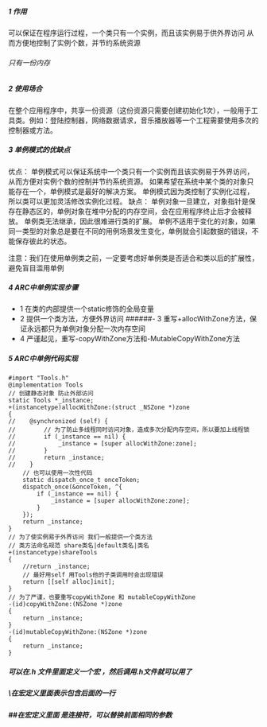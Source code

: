 ##### 1 作用
可以保证在程序运行过程，一个类只有一个实例，而且该实例易于供外界访问
从而方便地控制了实例个数，并节约系统资源
###### 只有一份内存
##### 2 使用场合
在整个应用程序中，共享一份资源（这份资源只需要创建初始化1次），一般用于工具类。例如：登陆控制器，网络数据请求，音乐播放器等一个工程需要使用多次的控制器或方法。
##### 3 单例模式的优缺点
优点：
单例模式可以保证系统中一个类只有一个实例而且该实例易于外界访问，从而方便对实例个数的控制并节约系统资源。
如果希望在系统中某个类的对象只能存在一个，单例模式是最好的解决方案。
单例模式因为类控制了实例化过程，所以类可以更加灵活修改实例化过程。
缺点：
单例对象一旦建立，对象指针是保存在静态区的，单例对象在堆中分配的内存空间，会在应用程序终止后才会被释放。
单例类无法继承，因此很难进行类的扩展。
单例不适用于变化的对象，如果同一类型的对象总是要在不同的用例场景发生变化，单例就会引起数据的错误，不能保存彼此的状态。

注意：我们在使用单例类之前，一定要考虑好单例类是否适合和类以后的扩展性，避免盲目滥用单例

##### 4 ARC中单例实现步骤
- 1 在类的内部提供一个static修饰的全局变量 
- 2 提供一个类方法，方便外界访问
######- 3 重写+allocWithZone方法，保证永远都只为单例对象分配一次内存空间
- 4 严谨起见，重写-copyWithZone方法和-MutableCopyWithZone方法

##### 5 ARC中单例代码实现
```
#import "Tools.h"
@implementation Tools
// 创建静态对象 防止外部访问
static Tools *_instance;
+(instancetype)allocWithZone:(struct _NSZone *)zone
{
//    @synchronized (self) {
//        // 为了防止多线程同时访问对象，造成多次分配内存空间，所以要加上线程锁
//        if (_instance == nil) {
//            _instance = [super allocWithZone:zone];
//        }
//        return _instance;
//    }
    // 也可以使用一次性代码
    static dispatch_once_t onceToken;
    dispatch_once(&onceToken, ^{
        if (_instance == nil) {
            _instance = [super allocWithZone:zone];
        }
    });
    return _instance;
}
// 为了使实例易于外界访问 我们一般提供一个类方法
// 类方法命名规范 share类名|default类名|类名
+(instancetype)shareTools
{
    //return _instance;
    // 最好用self 用Tools他的子类调用时会出现错误
    return [[self alloc]init];
}
// 为了严谨，也要重写copyWithZone 和 mutableCopyWithZone
-(id)copyWithZone:(NSZone *)zone
{
    return _instance;
}
-(id)mutableCopyWithZone:(NSZone *)zone
{
    return _instance;
}

```
##### 可以在.h 文件里面定义一个宏 ，然后调用.h文件就可以用了

##### \在宏定义里面表示包含后面的一行
#####  ##在宏定义里面 是连接符，可以替换前面相同的参数